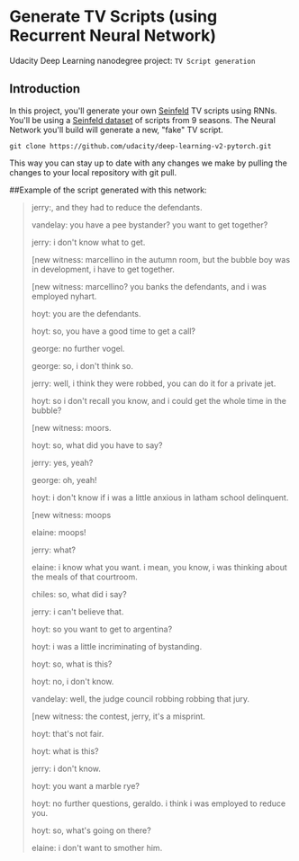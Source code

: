 # Generate TV Scripts (using Recurrent Neural Network)
Udacity Deep Learning nanodegree project: `TV Script generation`

## Introduction
In this project, you'll generate your own [Seinfeld](https://en.wikipedia.org/wiki/Seinfeld) TV scripts using RNNs. You'll be using a [Seinfeld dataset](https://www.kaggle.com/thec03u5/seinfeld-chronicles#scripts.csv) of scripts from 9 seasons. The Neural Network you'll build will generate a new, "fake" TV script.

`git clone https://github.com/udacity/deep-learning-v2-pytorch.git`

This way you can stay up to date with any changes we make by pulling the changes to your local repository with git pull.

##Example of the script generated with this network:

> jerry:, and they had to reduce the defendants.
> 
> vandelay: you have a pee bystander? you want to get together?
> 
> jerry: i don't know what to get.
> 
> [new witness: marcellino in the autumn room, but the bubble boy was in
> development, i have to get together.
> 
> [new witness: marcellino? you banks the defendants, and i was employed
> nyhart.
> 
> hoyt: you are the defendants.
> 
> hoyt: so, you have a good time to get a call?
> 
> george: no further vogel.
> 
> george: so, i don't think so.
> 
> jerry: well, i think they were robbed, you can do it for a private
> jet.
> 
> hoyt: so i don't recall you know, and i could get the whole time in
> the bubble?
> 
> [new witness: moors.
> 
> hoyt: so, what did you have to say?
> 
> jerry: yes, yeah?
> 
> george: oh, yeah!
> 
> hoyt: i don't know if i was a little anxious in latham school
> delinquent.
> 
> [new witness: moops
> 
> elaine: moops!
> 
> jerry: what?
> 
> elaine: i know what you want. i mean, you know, i was thinking about
> the meals of that courtroom.
> 
> chiles: so, what did i say?
> 
> jerry: i can't believe that.
> 
> hoyt: so you want to get to argentina?
> 
> hoyt: i was a little incriminating of bystanding.
> 
> hoyt: so, what is this?
> 
> hoyt: no, i don't know.
> 
> vandelay: well, the judge council robbing robbing that jury.
> 
> [new witness: the contest, jerry, it's a misprint.
> 
> hoyt: that's not fair.
> 
> hoyt: what is this?
> 
> jerry: i don't know.
> 
> hoyt: you want a marble rye?
> 
> hoyt: no further questions, geraldo. i think i was employed to reduce
> you.
> 
> hoyt: so, what's going on there?
> 
> elaine: i don't want to smother him.

